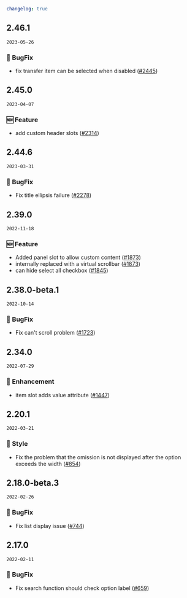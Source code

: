 ```yaml
changelog: true
```

## 2.46.1

`2023-05-26`

### 🐛 BugFix

- fix transfer item can be selected when disabled ([#2445](https://github.com/arco-design/arco-design-vue/pull/2445))


## 2.45.0

`2023-04-07`

### 🆕 Feature

- add custom header slots ([#2314](https://github.com/arco-design/arco-design-vue/pull/2314))


## 2.44.6

`2023-03-31`

### 🐛 BugFix

- Fix title ellipsis failure ([#2278](https://github.com/arco-design/arco-design-vue/pull/2278))


## 2.39.0

`2022-11-18`

### 🆕 Feature

- Added panel slot to allow custom content ([#1873](https://github.com/arco-design/arco-design-vue/pull/1873))
- internally replaced with a virtual scrollbar ([#1873](https://github.com/arco-design/arco-design-vue/pull/1873))
- can hide select all checkbox ([#1845](https://github.com/arco-design/arco-design-vue/pull/1845))


## 2.38.0-beta.1

`2022-10-14`

### 🐛 BugFix

- Fix can't scroll problem ([#1723](https://github.com/arco-design/arco-design-vue/pull/1723))


## 2.34.0

`2022-07-29`

### 💎 Enhancement

- item slot adds value attribute ([#1447](https://github.com/arco-design/arco-design-vue/pull/1447))


## 2.20.1

`2022-03-21`

### 💅 Style

- Fix the problem that the omission is not displayed after the option exceeds the width ([#854](https://github.com/arco-design/arco-design-vue/pull/854))


## 2.18.0-beta.3

`2022-02-26`

### 🐛 BugFix

- Fix list display issue ([#744](https://github.com/arco-design/arco-design-vue/pull/744))


## 2.17.0

`2022-02-11`

### 🐛 BugFix

- Fix search function should check option label ([#659](https://github.com/arco-design/arco-design-vue/pull/659))

